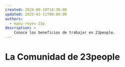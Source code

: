 ```yaml
---
created: 2024-08-10T14:30:00
updated: 2025-01-11T00:00:00
authors:
  - manu-reyes-23p
description: >
    Conoce los beneficios de trabajar en 23people.
---
```


# La Comunidad de 23people
